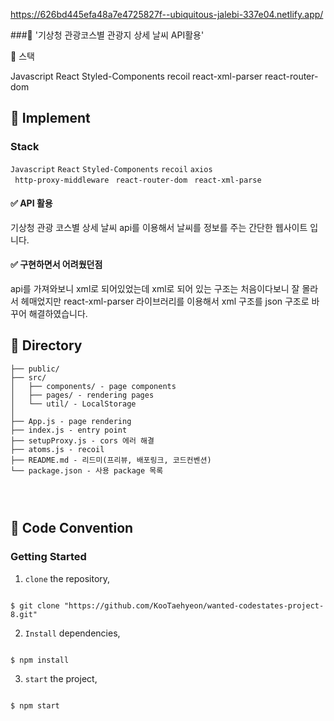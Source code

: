https://626bd445efa48a7e4725827f--ubiquitous-jalebi-337e04.netlify.app/

###📌 '기상청 관광코스별 관광지 상세 날씨 API활용'

🚗
스택

Javascript React Styled-Components recoil react-xml-parser react-router-dom

## 🚗 Implement

### Stack

`Javascript` `React` `Styled-Components` `recoil` `axios`  
` http-proxy-middleware` ` react-router-dom`
` react-xml-parse`

#### ✅ API 활용

기상청 관광 코스별 상세 날씨 api를 이용해서 날씨를 정보를
주는 간단한 웹사이트 입니다.

#### ✅ 구현하면서 어려웠던점

api를 가져와보니 xml로 되어있었는데 xml로 되어 있는 구조는 처음이다보니
잘 몰라서 헤매었지만 react-xml-parser 라이브러리를 이용해서 xml 구조를
json 구조로 바꾸어 해결하였습니다.

## 🚗 Directory

```
├── public/
├── src/
│   ├── components/ - page components
│   ├── pages/ - rendering pages
│   └── util/ - LocalStorage
│
├── App.js - page rendering
├── index.js - entry point
├── setupProxy.js - cors 에러 해결
├── atoms.js - recoil
├── README.md - 리드미(프리뷰, 배포링크, 코드컨벤션)
└── package.json - 사용 package 목록

```

### <br/>

###

## 🚗 Code Convention

### Getting Started

1. `clone` the repository,

```

$ git clone "https://github.com/KooTaehyeon/wanted-codestates-project-8.git"

```

2. `Install` dependencies,

```

$ npm install

```

3. `start` the project,

```

$ npm start

```

```

```
